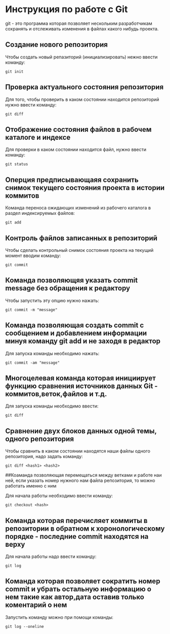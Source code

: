 # Инструкция по работе с Git

git - это программа которая позволяет нескольким разработчикам сохранять и отслеживать изменения в файлах какого нибудь проекта.

## Создание нового репозитория

Чтобы создать новый репазиторий (инициализировать) нежно ввести команду:

    git init

 ## Проверка актуального состояния репозитория

 Для того, чтобы проверить в каком состоянии находится репозиторий нужно ввести команду:

    git diff

## Отображение состояния файлов в рабочем каталоге и индексе

Для проверки в каком состоянии находится файл, нужно ввести команду:

    git status

## Оперция предписывающаяя сохранить снимок текущего состояния проекта в истории коммитов

Команда переноса ожидающих изменений из рабочего каталога в раздел индексируемых файлов:

    git add

## Контроль файлов записанных в репозиторий

Чтобы сделать контрольный снимок состояния проекта на текущий момент вводим команду:

    git commit

 ## Команда позволяющяя указать commit message без обращения к редактору

 Чтобы запустить эту опцию нужно нажать:

    git commit -m "message"
  
  ## Команда позволяющая создать commit с сообщением и добавлением информации минуя команду git add и не заходя в редактор

  Для запуска команды необходимо нажать:

    git commit -am "message"

## Многоцелевая команда которая инициирует функцию сравнения источников данных Git - коммитов,веток,файлов и т.д.

Для запуска команды необходимо ввести:

    git diff

## Сравнение двух блоков данных одной темы, одного репозитория

Чтобы сравнить в каком состоянии находятся наши файлы одного репозитория, надо задать команду:

    git diff <hash1> <hash2>

##Коаманда позволяющая перемещаться между ветками и работе наи ней, если указать номер нужного нам файла репозитория, то можно работать именно с ним 

Для начала работы необходимо ввести команду:

    git checkout <hash>

## Команда которая перечисляет коммиты в репозитории в обратном к хоронологическому порядке - последние commit находятся на верху

Для начала работы надо ввести команду:

    git log

 ## Команда которая позволяет сократить номер commit и убрать остальную информацию о нем такие как автор,дата  оставив только коментарий о нем

 Запустить команду можно при помощи команды:
    
    git log --oneline
 
    
